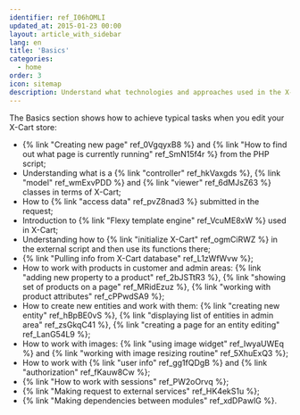 ```yaml
---
identifier: ref_I06hOMLI
updated_at: 2015-01-23 00:00
layout: article_with_sidebar
lang: en
title: 'Basics'
categories:
  - home
order: 3
icon: sitemap
description: Understand what technologies and approaches used in the X-Cart core and learn how to achieve typical tasks
---
```



The Basics section shows how to achieve typical tasks when you edit your X-Cart store:

*   {% link "Creating new page" ref_0VgqyxB8 %} and {% link "How to find out what page is currently running" ref_SmN15f4r %} from the PHP script;
*   Understanding what is a {% link "controller" ref_hkVaxgds %}, {% link "model" ref_wmExvPDD %} and {% link "viewer" ref_6dMJsZ63 %} classes in terms of X-Cart;
*   How to {% link "access data" ref_pvZ8nad3 %} submitted in the request;
*   Introduction to {% link "Flexy template engine" ref_VcuME8xW %} used in X-Cart;
*   Understanding how to {% link "initialize X-Cart" ref_ogmCiRWZ %} in the external script and then use its functions there;
*   {% link "Pulling info from X-Cart database" ref_L1zWfWvw %};
*   How to work with products in customer and admin areas: {% link "adding new property to a product" ref_2bJSTtR3 %}, {% link "showing set of products on a page" ref_MRidEzuz %}, {% link "working with product attributes" ref_cPPwdSA9 %};
*   How to create new entities and work with them: {% link "creating new entity" ref_hBpBE0vS %}, {% link "displaying list of entities in admin area" ref_zsGkqC41 %}, {% link "creating a page for an entity editing" ref_LanG54L9 %};
*   How to work with images: {% link "using image widget" ref_IwyaUWEq %} and {% link "working with image resizing routine" ref_5XhuExQ3 %};
*   How to work with {% link "user info" ref_gg1fQDgB %} and {% link "authorization" ref_fKauw8Cw %};
*   {% link "How to work with sessions" ref_PW2oOrvq %};
*   {% link "Making request to external services" ref_HK4ekS1u %};
*   {% link "Making dependencies between modules" ref_xdDPawlG %}.